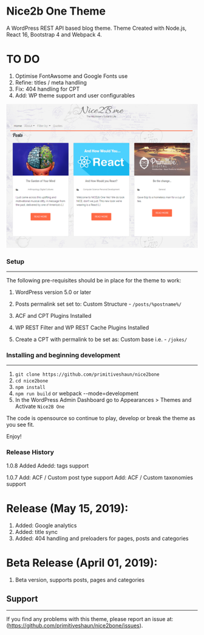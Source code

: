 # Nice2b One Theme
A WordPress REST API based blog theme.
Theme Created with Node.js, React 16, Bootstrap 4 and Webpack 4.


# TO DO
1. Optimise FontAwsome and Google Fonts use
2. Refine: titles / meta handling
3. Fix: 404 handling for CPT
4. Add: WP theme support and user configurables


![screenshot](screenshot.jpg)

### Setup
-----

The following pre-requisites should be in place for the theme to work:

1. WordPress version 5.0 or later
2. Posts permalink set set to: Custom Structure - `/posts/%postname%/`

3. ACF and CPT Plugins Installed
4. WP REST Filter and WP REST Cache Plugins Installed

5. Create a CPT with permalink to be set as: Custom base i.e. - `/jokes/`

### Installing and beginning development
------------------------------------

1. `git clone https://github.com/primitiveshaun/nice2bone`
2. `cd nice2bone`
3. `npm install`
4. `npm run build` or webpack --mode=development
5. In the WordPress Admin Dashboard go to Appearances > Themes and Activate `Nice2B One`

The code is opensource so continue to play, develop or break the theme as you see fit.

Enjoy!


### Release History

1.0.8
Added 
Adedd: tags support 

1.0.7
Add: ACF / Custom post type support
Add: ACF / Custom taxonomies support


# Release (May 15, 2019):
1. Added: Google analytics
2. Added: title sync 
3. Added: 404 handling and preloaders for pages, posts and categories

# Beta Release (April 01, 2019):
1. Beta version, supports posts, pages and categories


## Support
-------

If you find any problems with this theme, please report an issue at:
(https://github.com/primitiveshaun/nice2bone/issues).

